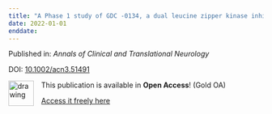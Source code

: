 ```yaml
---
title: "A Phase 1 study of GDC ‐0134, a dual leucine zipper kinase inhibitor, in ALS"
date: 2022-01-01
enddate:
---
```


Published in: *Annals of Clinical and Translational Neurology*

DOI: [10.1002/acn3.51491](https://doi.org/10.1002/acn3.51491)

<img src="https://upload.wikimedia.org/wikipedia/commons/thumb/7/77/Open_Access_logo_PLoS_transparent.svg/800px-Open_Access_logo_PLoS_transparent.svg.png" alt="drawing" width="50" align="left"/> &nbsp;&nbsp;&nbsp;This publication is available in **Open Access**! (Gold OA)

&nbsp;&nbsp;&nbsp;<a href="https://onlinelibrary.wiley.com/doi/pdfdirect/10.1002/acn3.51491">Access it freely here</a>

